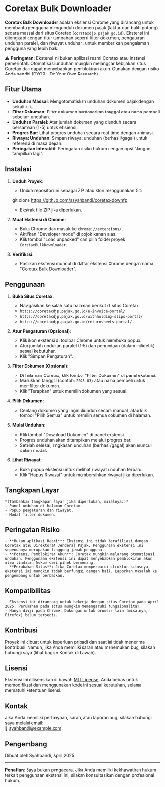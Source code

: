 # Coretax Bulk Downloader

**Coretax Bulk Downloader** adalah ekstensi Chrome yang dirancang untuk membantu pengguna mengunduh dokumen pajak (faktur dan bukti potong) secara massal dari situs Coretax (`coretaxdjp.pajak.go.id`). Ekstensi ini dilengkapi dengan fitur tambahan seperti filter dokumen, pengaturan unduhan paralel, dan riwayat unduhan, untuk memberikan pengalaman pengguna yang lebih baik.

⚠️ **Peringatan**: Ekstensi ini bukan aplikasi resmi Coretax atau instansi pemerintah. Otomatisasi unduhan mungkin melanggar kebijakan situs Coretax dan dapat menyebabkan pemblokiran akun. Gunakan dengan risiko Anda sendiri (DYOR - Do Your Own Research).

## Fitur Utama
- **Unduhan Massal**: Mengotomatiskan unduhan dokumen pajak dengan sekali klik.
- **Filter Dokumen**: Filter dokumen berdasarkan tanggal atau nama pembeli sebelum unduhan.
- **Unduhan Paralel**: Atur jumlah dokumen yang diunduh secara bersamaan (1-5) untuk efisiensi.
- **Progres Bar**: Lihat progres unduhan secara real-time dengan animasi.
- **Riwayat Unduhan**: Simpan riwayat unduhan (berhasil/gagal) untuk referensi di masa depan.
- **Peringatan Interaktif**: Peringatan risiko hukum dengan opsi "Jangan tampilkan lagi".

## Instalasi
1. **Unduh Proyek**:
   - Unduh repositori ini sebagai ZIP atau klon menggunakan Git:
   
   git clone https://github.com/ssyahbandi/coretax-downfp
   
   - Ekstrak file ZIP jika diperlukan.

2. **Muat Ekstensi di Chrome**:
	- Buka Chrome dan masuk ke `chrome://extensions/`.
	- Aktifkan "Developer mode" di pojok kanan atas.
	- Klik tombol "Load unpacked" dan pilih folder proyek `CoretaxBulkDownloader`.

3. **Verifikasi**:
	- Pastikan ekstensi muncul di daftar ekstensi Chrome dengan nama "Coretax Bulk Downloader".

## Penggunaan
1. **Buka Situs Coretax**:
	- Navigasikan ke salah satu halaman berikut di situs Coretax:
	- `https://coretaxdjp.pajak.go.id/e-invoice-portal/`
	- `https://coretaxdjp.pajak.go.id/withholding-slips-portal/`
	- `https://coretaxdjp.pajak.go.id/returnsheets-portal/`

2. **Atur Pengaturan (Opsional)**:
	- Klik ikon ekstensi di toolbar Chrome untuk membuka popup.
	- Atur jumlah unduhan paralel (1-5) dan penundaan (dalam milidetik) sesuai kebutuhan.
	- Klik "Simpan Pengaturan".

3. **Filter Dokumen (Opsional)**:
	- Di halaman Coretax, klik tombol "Filter Dokumen" di panel ekstensi.
	- Masukkan tanggal (contoh: `2025-03`) atau nama pembeli untuk memfilter dokumen.
	- Klik "Terapkan" untuk memilih dokumen yang sesuai.

4. **Pilih Dokumen**:
	- Centang dokumen yang ingin diunduh secara manual, atau klik tombol "Pilih Semua" untuk memilih semua dokumen di halaman.

5. **Mulai Unduhan**:
	- Klik tombol "Download Dokumen" di panel ekstensi.
	- Progres unduhan akan ditampilkan melalui progres bar.
	- Setelah selesai, ringkasan unduhan (berhasil/gagal) akan muncul dalam modal.

6. **Lihat Riwayat**:
	- Buka popup ekstensi untuk melihat riwayat unduhan terbaru.
	- Klik "Hapus Riwayat" untuk membersihkan riwayat jika diperlukan.

## Tangkapan Layar
	*(Tambahkan tangkapan layar jika diperlukan, misalnya:)*
	- Panel unduhan di halaman Coretax.
	- Popup pengaturan dan riwayat.
	- Modal filter dokumen.

## Peringatan Risiko
	- **Bukan Aplikasi Resmi**: Ekstensi ini tidak berafiliasi dengan Coretax atau Direktorat Jenderal Pajak. Penggunaan ekstensi ini sepenuhnya merupakan tanggung jawab pengguna.
	- **Potensi Pemblokiran Akun**: Coretax mungkin melarang otomatisasi unduhan. Penggunaan ekstensi ini dapat menyebabkan pemblokiran akun atau tindakan hukum dari pihak berwenang.
	- **Perubahan Situs**: Jika Coretax memperbarui struktur situsnya, ekstensi ini mungkin tidak berfungsi dengan baik. Laporkan masalah ke pengembang untuk perbaikan.

## Kompatibilitas
	- Ekstensi ini dirancang untuk bekerja dengan situs Coretax pada April 2025. Perubahan pada situs mungkin memengaruhi fungsionalitas.
	- Hanya diuji pada Chrome. Dukungan untuk browser lain (misalnya, Firefox) belum tersedia.

## Kontribusi
Proyek ini dibuat untuk keperluan pribadi dan saat ini tidak menerima kontribusi. Namun, jika Anda memiliki saran atau menemukan bug, silakan hubungi saya (lihat bagian Kontak di bawah).

## Lisensi
Ekstensi ini dilisensikan di bawah [MIT License](LICENSE). Anda bebas untuk memodifikasi dan menggunakan kode ini sesuai kebutuhan, selama mematuhi ketentuan lisensi.

## Kontak
Jika Anda memiliki pertanyaan, saran, atau laporan bug, silakan hubungi saya melalui email:  
📧 [syahbandi@example.com](mailto:syahbandi@example.com)

## Pengembang
Dibuat oleh Syahbandi, April 2025.

---

**Penafian**: Saya bukan pengacara. Jika Anda memiliki kekhawatiran hukum terkait penggunaan ekstensi ini, silakan konsultasikan dengan profesional hukum.